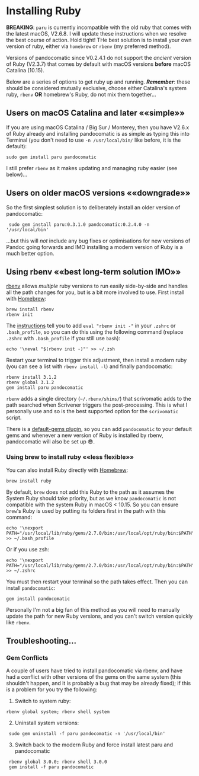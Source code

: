 # Installing Ruby  

**BREAKING**: `paru` is currently incompatible with the old ruby that comes with the latest macOS, V2.6.8. I will update these instructions when we resolve the best course of action. Hold tight! THe best solution is to install your own version of ruby, either via `homebrew` or `rbenv` (my preferred method).

Versions of pandocomatic since V0.2.4.1 do not support the *ancient* version of Ruby (V2.3.7) that comes by default with macOS versions **before** macOS Catalina (10.15). 

Below are a series of options to get ruby up and running. **_Remember_**: these should be considered mutually exclusive, choose either Catalina's system ruby, `rbenv` **OR** homebrew's Ruby, do not mix them together…


## Users on macOS Catalina and later ««simple»»
If you are using macOS Catalina / Big Sur / Monterey, then you have V2.6.x of Ruby already and installing pandocomatic is as simple as typing this into Terminal (you don't need to use `-n /usr/local/bin/` like before, it is the default):

```shell
sudo gem install paru pandocomatic
```

I still prefer `rbenv` as it makes updating and managing ruby easier (see below)...

## Users on older macOS versions ««downgrade»»

So the first simplest solution is to deliberately install an older version of pandocomatic:

```shell
 sudo gem install paru:0.3.1.0 pandocomatic:0.2.4.0 -n '/usr/local/bin'
 ```

…but this will *not* include any bug fixes or optimisations for new versions of Pandoc going forwards and IMO installing a modern version of Ruby is a much better option.

## Using rbenv ««best long-term solution IMO»»

[rbenv](https://github.com/rbenv/rbenv) allows *multiple* ruby versions to run easily side-by-side and handles all the path changes for you, but is a bit more involved to use. First install with [Homebrew](https://brew.sh/):

```shell
brew install rbenv
rbenv init
```


The [instructions](https://github.com/rbenv/rbenv#homebrew-on-macos) tell you to add `eval "rbenv init -"` in your `.zshrc` or `.bash_profile`, so you can do this using the following command (replace `.zshrc` with `.bash_profile` if you still use `bash`):

```shell
echo '\neval "$(rbenv init -)"' >> ~/.zsh
```

Restart your terminal to trigger this adjustment, then install a modern ruby (you can see a list with `rbenv install -l`) and finally pandocomatic:

```shell
rbenv install 3.1.2
rbenv global 3.1.2
gem install paru pandocomatic
```

`rbenv` adds a single directory (`~/.rbenv/shims/`) that scrivomatic adds to the path searched when Scrivener triggers the post-processing. This is what I personally use and so is the best supported option for the `scrivomatic` script.

There is a [default-gems plugin](https://github.com/rbenv/rbenv-default-gems), so you can add `pandocomatic` to your default gems and whenever a new version of Ruby is installed by rbenv, pandocomatic will also be set up 😎.

### Using brew to install ruby ««less flexible»»

You can also install Ruby directly with [Homebrew](https://brew.sh/):

```shell
brew install ruby
```

By default, `brew` does not add this Ruby to the path as it assumes the System Ruby should take priority, but as we know `pandocomatic` is not compatible with the system Ruby in macOS < 10.15. So you can ensure `brew`'s Ruby is used by putting its folders first in the path with this command:  

```shell
echo '\nexport PATH="/usr/local/lib/ruby/gems/2.7.0/bin:/usr/local/opt/ruby/bin:$PATH"' >> ~/.bash_profile
```

Or if you use zsh:  

```shell
echo '\nexport PATH="/usr/local/lib/ruby/gems/2.7.0/bin:/usr/local/opt/ruby/bin:$PATH"' >> ~/.zshrc
```

You must then restart your terminal so the path takes effect. Then you can install `pandocomatic`:  

```shell
gem install pandocomatic
```

Personally I'm not a big fan of this method as you will need to manually update the path for new Ruby versions, and you can't switch version quickly like `rbenv`.

## Troubleshooting…

### Gem Conflicts
A couple of users have  tried to install pandocomatic via rbenv, and have had a conflict with other versions of the gems on the same system (this shouldn't happen, and it is probably a bug that may be already fixed); if this is a problem for you try the following:

1. Switch to system ruby:
```shell
rbenv global system; rbenv shell system
```
2. Uninstall system versions:
```shell
 sudo gem uninstall -f paru pandocomatic -n '/usr/local/bin' 
```
3. Switch back to the modern Ruby and force install latest paru and pandocomatic
```shell
 rbenv global 3.0.0; rbenv shell 3.0.0
 gem install -f paru pandocomatic
```


